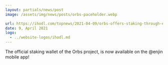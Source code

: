 ```yaml
---
layout: partials/news/post
image: /assets/img/news/posts/orbs-paceholder.webp

url: https://ihodl.com/topnews/2021-04-09/orbs-offers-staking-through-enjin-wallet-now-listed-coinbase/
date: 9, April 2021
logo: 
  - ../website-logos/ihodl.md
---
```


The official staking wallet of the Orbs project, is now available on the @enjin mobile app! 
